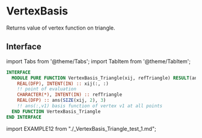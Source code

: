 # VertexBasis

Returns value of vertex function on triangle.

## Interface

import Tabs from '@theme/Tabs';
import TabItem from '@theme/TabItem';

<Tabs>
<TabItem value="interface" label="܀ Interface" default>

```fortran
INTERFACE
  MODULE PURE FUNCTION VertexBasis_Triangle(xij, refTriangle) RESULT(ans)
    REAL(DFP), INTENT(IN) :: xij(:, :)
    !! point of evaluation
    CHARACTER(*), INTENT(IN) :: refTriangle
    REAL(DFP) :: ans(SIZE(xij, 2), 3)
    !! ans(:,v1) basis function of vertex v1 at all points
  END FUNCTION VertexBasis_Triangle
END INTERFACE
```

</TabItem>

<TabItem value="example" label="️܀ See example">

import EXAMPLE12 from "./_VertexBasis_Triangle_test_1.md";

<EXAMPLE12 />

</TabItem>

<TabItem value="close" label="↢ ">

</TabItem>
</Tabs>
